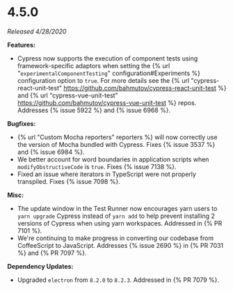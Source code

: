 # 4.5.0

*Released 4/28/2020*

**Features:**

- Cypress now supports the execution of component tests using framework-specific adaptors when setting the {% url "`experimentalComponentTesting`" configuration#Experiments %} configuration option to `true`.  For more details see the {% url "cypress-react-unit-test" https://github.com/bahmutov/cypress-react-unit-test %} and {% url "cypress-vue-unit-test" https://github.com/bahmutov/cypress-vue-unit-test %} repos. Addresses {% issue 5922 %} and {% issue 6968 %}.

**Bugfixes:**

- {% url "Custom Mocha reporters" reporters %} will now correctly use the version of Mocha bundled with Cypress. Fixes {% issue 3537 %} and {% issue 6984 %}.
- We better account for word boundaries in application scripts when `modifyObstructiveCode` is `true`. Fixes {% issue 7138 %}.
- Fixed an issue where iterators in TypeScript were not properly transpiled. Fixes {% issue 7098 %}.

**Misc:**

- The update window in the Test Runner now encourages yarn users to `yarn upgrade` Cypress instead of `yarn add` to help prevent installing 2 versions of Cypress when using yarn workspaces. Addressed in {% PR 7101 %}.
- We're continuing to make progress in converting our codebase from CoffeeScript to JavaScript. Addresses {% issue 2690 %} in {% PR 7031 %} and {% PR 7097 %}.

**Dependency Updates:**

- Upgraded `electron` from `8.2.0` to `8.2.3`. Addressed in {% PR 7079 %}.
